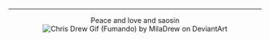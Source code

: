 ---
<p align="center">
Peace and love and saosin
<img src="https://images-wixmp-ed30a86b8c4ca887773594c2.wixmp.com/f/c53f36df-39b2-4058-ab7e-8fad705db91f/d4u0rpz-de1af93f-af09-4c2b-af84-d48e87aebeef.gif?token=eyJ0eXAiOiJKV1QiLCJhbGciOiJIUzI1NiJ9.eyJzdWIiOiJ1cm46YXBwOjdlMGQxODg5ODIyNjQzNzNhNWYwZDQxNWVhMGQyNmUwIiwiaXNzIjoidXJuOmFwcDo3ZTBkMTg4OTgyMjY0MzczYTVmMGQ0MTVlYTBkMjZlMCIsIm9iaiI6W1t7InBhdGgiOiJcL2ZcL2M1M2YzNmRmLTM5YjItNDA1OC1hYjdlLThmYWQ3MDVkYjkxZlwvZDR1MHJwei1kZTFhZjkzZi1hZjA5LTRjMmItYWY4NC1kNDhlODdhZWJlZWYuZ2lmIn1dXSwiYXVkIjpbInVybjpzZXJ2aWNlOmZpbGUuZG93bmxvYWQiXX0.0OZhc2VHkt0ECrgGVe-tfWQoDLS0zJXdYrVMiU0keHA" alt="Chris Drew Gif (Fumando) by MilaDrew on DeviantArt"/>

